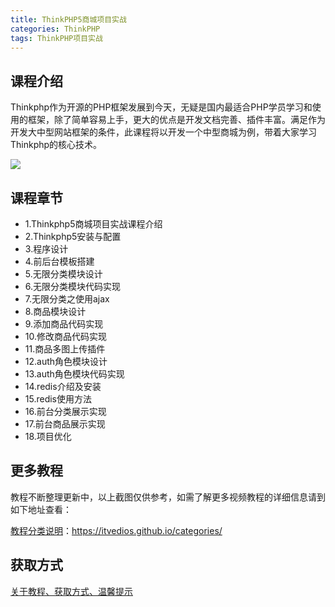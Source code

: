 ```yaml
---
title: ThinkPHP5商城项目实战
categories: ThinkPHP
tags: ThinkPHP项目实战
---
```


## 课程介绍

Thinkphp作为开源的PHP框架发展到今天，无疑是国内最适合PHP学员学习和使用的框架，除了简单容易上手，更大的优点是开发文档完善、插件丰富。满足作为开发大中型网站框架的条件，此课程将以开发一个中型商城为例，带着大家学习Thinkphp的核心技术。

![](http://oqn6ggw87.bkt.clouddn.com/Thinkphp5商城项目实战.png)

<!--more-->

## 课程章节

- 1.Thinkphp5商城项目实战课程介绍
- 2.Thinkphp5安装与配置
- 3.程序设计
- 4.前后台模板搭建
- 5.无限分类模块设计
- 6.无限分类模块代码实现
- 7.无限分类之使用ajax
- 8.商品模块设计
- 9.添加商品代码实现
- 10.修改商品代码实现
- 11.商品多图上传插件
- 12.auth角色模块设计
- 13.auth角色模块代码实现
- 14.redis介绍及安装
- 15.redis使用方法
- 16.前台分类展示实现
- 17.前台商品展示实现
- 18.项目优化

## 更多教程

教程不断整理更新中，以上截图仅供参考，如需了解更多视频教程的详细信息请到如下地址查看：

[教程分类说明](https://itvedios.github.io/categories/)：<https://itvedios.github.io/categories/>

## 获取方式

[关于教程、获取方式、温馨提示](https://itvedios.github.io/about/)
